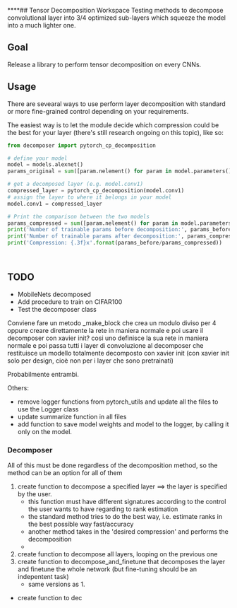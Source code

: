 ****## Tensor Decomposition Workspace
Testing methods to decompose convolutional layer into 3/4 optimized sub-layers which squeeze the model into a much lighter one. 

## Goal
Release a library to perform tensor decomposition on every CNNs. 

## Usage 
There are sevearal ways to use perform layer decomposition with standard or more fine-grained control depending on your requirements. 

The easiest way is to let the module decide which compression could be the best for your layer (there's still research ongoing on this topic), like so: 

```python
from decomposer import pytorch_cp_decomposition

# define your model 
model = models.alexnet()
params_original = sum([param.nelement() for param in model.parameters()])

# get a decomposed layer (e.g. model.conv1)
compressed_layer = pytorch_cp_decomposition(model.conv1)
# assign the layer to where it belongs in your model 
model.conv1 = compressed_layer

# Print the comparison between the two models
params_compressed = sum([param.nelement() for param in model.parameters()])
print('Number of trainable params before decomposition:', params_before)
print('Number of trainable params after decomposition:', params_compressed)
print('Compression: {.3f}x'.format(params_before/params_compressed))




```

## TODO
- MobileNets decomposed 
- Add procedure to train on CIFAR100 
- Test the decomposer class 

Conviene fare un metodo _make_block che crea un modulo diviso per 4 oppure creare direttamente la rete in maniera normale e poi usare il decomposer con xavier init? cosi uno definisce la sua rete in maniera normale e poi passa tutti i layer di convoluzione al decomposer che restituisce un modello totalmente decomposto con xavier init (con xavier init solo per design, cioè non per i layer che sono pretrainati)

Probabilmente entrambi.

Others: 


- remove logger functions from pytorch_utils and update all the files to use the Logger class 
- update summarize function in all files 
- add function to save model weights and model to the logger, by calling it only on the model. 

### Decomposer 
All of this must be done regardless of the decomposition method, so the method can be an option for all of them

1. create function to decompose a specified layer ==> the layer is specified by the user. 
    - this function must have different signatures according to the control the user wants to have regarding to rank estimation 
    - the standard method tries to do the best way, i.e. estimate ranks in the best possible way fast/accuracy 
    - another method takes in the 'desired compression' and performs the decomposition 
    - 
2. create function to decompose all layers, looping on the previous one 
3. create function to decompose_and_finetune that decomposes the layer and finetune the whole network (but fine-tuning should be an indepentent task)
    - same versions as 1. 
- create function to dec
